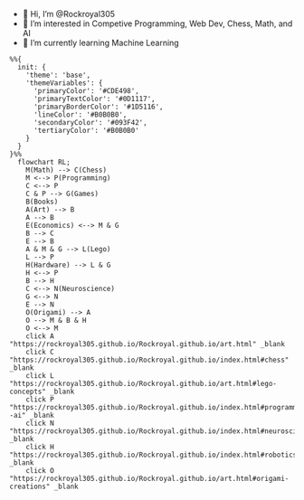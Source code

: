 - 👋 Hi, I’m @Rockroyal305
- 👀 I’m interested in Competive Programming, Web Dev, Chess, Math, and AI
- 🌱 I’m currently learning Machine Learning

```mermaid
%%{
  init: {
    'theme': 'base',
    'themeVariables': {
      'primaryColor': '#CDE498',
      'primaryTextColor': '#0D1117',
      'primaryBorderColor': '#1D5116',
      'lineColor': '#B0B0B0',
      'secondaryColor': '#093F42',
      'tertiaryColor': '#B0B0B0'
    }
  }
}%%
  flowchart RL;
    M(Math) --> C(Chess)
    M <--> P(Programming)
    C <--> P
    C & P --> G(Games)
    B(Books)
    A(Art) --> B
    A --> B
    E(Economics) <--> M & G
    B --> C
    E --> B
    A & M & G --> L(Lego)
    L --> P
    H(Hardware) --> L & G
    H <--> P
    B --> H
    C <--> N(Neuroscience)
    G <--> N
    E --> N
    O(Origami) --> A
    O --> M & B & H
    O <--> M
    click A "https://rockroyal305.github.io/Rockroyal.github.io/art.html" _blank
    click C "https://rockroyal305.github.io/Rockroyal.github.io/index.html#chess" _blank
    click L "https://rockroyal305.github.io/Rockroyal.github.io/art.html#lego-concepts" _blank
    click P "https://rockroyal305.github.io/Rockroyal.github.io/index.html#programming--ai" _blank
    click N "https://rockroyal305.github.io/Rockroyal.github.io/index.html#neuroscience" _blank
    click H "https://rockroyal305.github.io/Rockroyal.github.io/index.html#robotics" _blank
    click O "https://rockroyal305.github.io/Rockroyal.github.io/art.html#origami-creations" _blank
```

<!---
Rockroyal305/Rockroyal305 is a ✨ special ✨ repository because its `README.md` (this file) appears on your GitHub profile.
You can click the Preview link to take a look at your changes.
--->
